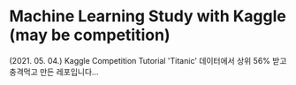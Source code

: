 # Machine Learning Study with Kaggle (may be competition) 


(2021. 05. 04.) Kaggle Competition Tutorial 'Titanic' 데이터에서 상위 56% 받고 충격먹고 만든 레포입니다...

